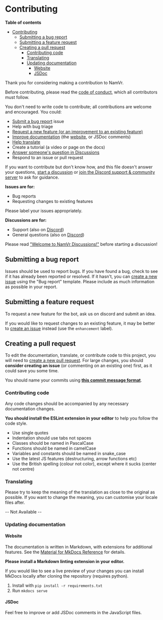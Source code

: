 # Contributing

**Table of contents**

* [Contributing](contributing.md#contributing)
  * [Submitting a bug report](contributing.md#submitting-a-bug-report)
  * [Submitting a feature request](contributing.md#submitting-a-feature-request)
  * [Creating a pull request](contributing.md#creating-a-pull-request)
    * [Contributing code](contributing.md#contributing-code)
    * [Translating](contributing.md#translating)
    * [Updating documentation](contributing.md#updating-documentation)
      * [Website](contributing.md#website)
      * [JSDoc](contributing.md#jsdoc)

Thank you for considering making a contribution to NamVr.

Before contributing, please read the [code of conduct](), which all contributors must follow.

You don't need to write code to contribute; all contributions are welcome and encouraged. You could:

* [Submit a bug report](contributing.md#submitting-a-bug-report) issue
* Help with bug triage
* [Request a new feature \(or an improvement to an existing feature\)](contributing.md#submitting-a-feature-request)
* [Improve documentation](contributing.md#updating-documentation) \(the [website](https://namanvrati.cf), or JSDoc comments\)
* [Help translate](contributing.md#translating)
* Create a tutorial \(a video or page on the docs\)
* [Answer someone's question in Discussions](https://github.com/NamVr/DiscordBot-Template/discussions/categories/support-q-a?discussions_q=category%3A%22Support+%28Q%26A%29%22+is%3Aunanswered)
* Respond to an issue or pull request

If you want to contribute but don't know how, and this file doesn't answer your questions, [start a discussion](https://github.com/NamVr/../discussions/new) or [join the Discord support & community server](https://discord.gg/soon) to ask for guidance.

**Issues are for:**

* Bug reports
* Requesting changes to existing features

Please label your issues appropriately.

**Discussions are for:**

* Support \(also on [Discord](https://discord.gg/soon)\)
* General questions \(also on [Discord](https://discord.gg/soon)\)

Please read ["Welcome to NamVr Discussions!"](https://github.com/NamVr/DiscordBot-Template/discussions/..) before starting a discussion!

## Submitting a bug report

Issues should be used to report bugs. If you have found a bug, check to see if it has already been reported or resolved. If it hasn't, you can [create a new issue](https://github.com/NamVr/DiscordBot-Template/issues/new/choose) using the "Bug report" template. Please include as much information as possible in your report.

## Submitting a feature request

To request a new feature for the bot, ask us on discord and submit an idea.

If you would like to request changes to an existing feature, it may be better to [create an issue](https://github.com/NamVr/DiscordBot-Template/issues/new) instead \(use the `enhancement` label\).

## Creating a pull request

To edit the documentation, translate, or contribute code to this project, you will need to [create a new pull request](https://github.com/NamVr/DiscordBot-Template/compare). For large changes, you should **consider creating an issue** \(or commenting on an existing one\) first, as it could save you some time.

You should name your commits using [**this commit message format**](https://github.com/angular/material/blob/master/.github/CONTRIBUTING.md#-commit-message-format).

### Contributing code

Any code changes should be accompanied by any necessary documentation changes.

**You should install the ESLint extension in your editor** to help you follow the code style.

* Use single quotes
* Indentation should use tabs not spaces
* Classes should be named in PascalCase
* Functions should be named in camelCase
* Variables and constants should be named in snake\_case
* Use the latest JS features \(destructuring, arrow functions etc\)
* Use the British spelling \(colour not color\), except where it sucks \(center not centre\)

### Translating

Please try to keep the meaning of the translation as close to the original as possible. If you want to change the meaning, you can customise your locale files after.

-- Not Available --

### Updating documentation

#### Website

The documentation is written in Markdown, with extensions for additional features. See the [Material for MkDocs Reference](https://squidfunk.github.io/mkdocs-material/reference/abbreviations/) for details.

**Please install a Markdown linting extension in your editor.**

If you would like to see a live preview of your changes you can install MkDocs locally after cloning the repository \(requires python\).

1. Install with `pip install -r requirements.txt`
2. Run `mkdocs serve`

#### JSDoc

Feel free to improve or add JSDoc comments in the JavaScript files.

